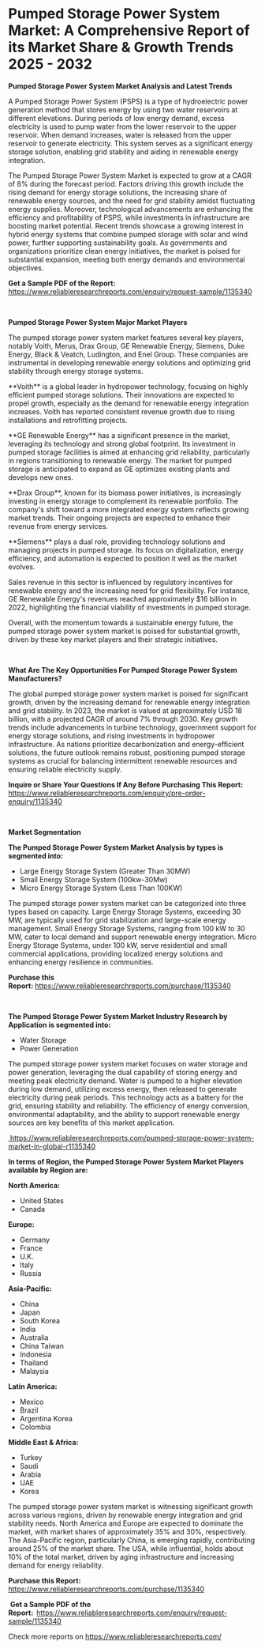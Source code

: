 <p><h1>Pumped Storage Power System Market: A Comprehensive Report of its Market Share & Growth Trends 2025 - 2032</h1></p><p><strong>Pumped Storage Power System Market Analysis and Latest Trends</strong></p>
<p><p>A Pumped Storage Power System (PSPS) is a type of hydroelectric power generation method that stores energy by using two water reservoirs at different elevations. During periods of low energy demand, excess electricity is used to pump water from the lower reservoir to the upper reservoir. When demand increases, water is released from the upper reservoir to generate electricity. This system serves as a significant energy storage solution, enabling grid stability and aiding in renewable energy integration.</p><p>The Pumped Storage Power System Market is expected to grow at a CAGR of 8% during the forecast period. Factors driving this growth include the rising demand for energy storage solutions, the increasing share of renewable energy sources, and the need for grid stability amidst fluctuating energy supplies. Moreover, technological advancements are enhancing the efficiency and profitability of PSPS, while investments in infrastructure are boosting market potential. Recent trends showcase a growing interest in hybrid energy systems that combine pumped storage with solar and wind power, further supporting sustainability goals. As governments and organizations prioritize clean energy initiatives, the market is poised for substantial expansion, meeting both energy demands and environmental objectives.</p></p>
<p><strong>Get a Sample PDF of the Report:&nbsp;</strong> <a href="https://www.reliableresearchreports.com/enquiry/request-sample/1135340?utm_campaign=3522&utm_medium=2&utm_source=Github&utm_content=ia&utm_term=25032025&utm_id=pumped-storage-power-system">https://www.reliableresearchreports.com/enquiry/request-sample/1135340</a></p>
<p>&nbsp;</p>
<p><strong>Pumped Storage Power System Major Market Players</strong></p>
<p><p>The pumped storage power system market features several key players, notably Voith, Merus, Drax Group, GE Renewable Energy, Siemens, Duke Energy, Black & Veatch, Ludington, and Enel Group. These companies are instrumental in developing renewable energy solutions and optimizing grid stability through energy storage systems.</p><p>**Voith** is a global leader in hydropower technology, focusing on highly efficient pumped storage solutions. Their innovations are expected to propel growth, especially as the demand for renewable energy integration increases. Voith has reported consistent revenue growth due to rising installations and retrofitting projects.</p><p>**GE Renewable Energy** has a significant presence in the market, leveraging its technology and strong global footprint. Its investment in pumped storage facilities is aimed at enhancing grid reliability, particularly in regions transitioning to renewable energy. The market for pumped storage is anticipated to expand as GE optimizes existing plants and develops new ones.</p><p>**Drax Group**, known for its biomass power initiatives, is increasingly investing in energy storage to complement its renewable portfolio. The company's shift toward a more integrated energy system reflects growing market trends. Their ongoing projects are expected to enhance their revenue from energy services.</p><p>**Siemens** plays a dual role, providing technology solutions and managing projects in pumped storage. Its focus on digitalization, energy efficiency, and automation is expected to position it well as the market evolves.</p><p>Sales revenue in this sector is influenced by regulatory incentives for renewable energy and the increasing need for grid flexibility. For instance, GE Renewable Energy's revenues reached approximately $16 billion in 2022, highlighting the financial viability of investments in pumped storage.</p><p>Overall, with the momentum towards a sustainable energy future, the pumped storage power system market is poised for substantial growth, driven by these key market players and their strategic initiatives.</p></p>
<p>&nbsp;</p>
<p><strong>What Are The Key Opportunities For Pumped Storage Power System Manufacturers?</strong></p>
<p><p>The global pumped storage power system market is poised for significant growth, driven by the increasing demand for renewable energy integration and grid stability. In 2023, the market is valued at approximately USD 18 billion, with a projected CAGR of around 7% through 2030. Key growth trends include advancements in turbine technology, government support for energy storage solutions, and rising investments in hydropower infrastructure. As nations prioritize decarbonization and energy-efficient solutions, the future outlook remains robust, positioning pumped storage systems as crucial for balancing intermittent renewable resources and ensuring reliable electricity supply.</p></p>
<p><strong>Inquire or Share Your Questions If Any Before Purchasing This Report:</strong> <a href="https://www.reliableresearchreports.com/enquiry/pre-order-enquiry/1135340?utm_campaign=3522&utm_medium=2&utm_source=Github&utm_content=ia&utm_term=25032025&utm_id=pumped-storage-power-system">https://www.reliableresearchreports.com/enquiry/pre-order-enquiry/1135340</a></p>
<p>&nbsp;</p>
<p><strong>Market Segmentation</strong></p>
<p><strong>The Pumped Storage Power System Market Analysis by types is segmented into:</strong></p>
<p><ul><li>Large Energy Storage System (Greater Than 30MW)</li><li>Small Energy Storage System (100kw-30Mw)</li><li>Micro Energy Storage System (Less Than 100KW)</li></ul></p>
<p><p>The pumped storage power system market can be categorized into three types based on capacity. Large Energy Storage Systems, exceeding 30 MW, are typically used for grid stabilization and large-scale energy management. Small Energy Storage Systems, ranging from 100 kW to 30 MW, cater to local demand and support renewable energy integration. Micro Energy Storage Systems, under 100 kW, serve residential and small commercial applications, providing localized energy solutions and enhancing energy resilience in communities.</p></p>
<p><strong>Purchase this Report:&nbsp;</strong><a href="https://www.reliableresearchreports.com/purchase/1135340?utm_campaign=3522&utm_medium=2&utm_source=Github&utm_content=ia&utm_term=25032025&utm_id=pumped-storage-power-system">https://www.reliableresearchreports.com/purchase/1135340</a></p>
<p>&nbsp;</p>
<p><strong>The Pumped Storage Power System Market Industry Research by Application is segmented into:</strong></p>
<p><ul><li>Water Storage</li><li>Power Generation</li></ul></p>
<p><p>The pumped storage power system market focuses on water storage and power generation, leveraging the dual capability of storing energy and meeting peak electricity demand. Water is pumped to a higher elevation during low demand, utilizing excess energy, then released to generate electricity during peak periods. This technology acts as a battery for the grid, ensuring stability and reliability. The efficiency of energy conversion, environmental adaptability, and the ability to support renewable energy sources are key benefits of this market application.</p></p>
<p><a href="https://www.reliableresearchreports.com/pumped-storage-power-system-market-in-global-r1135340?utm_campaign=3522&utm_medium=2&utm_source=Github&utm_content=ia&utm_term=25032025&utm_id=pumped-storage-power-system">&nbsp;https://www.reliableresearchreports.com/pumped-storage-power-system-market-in-global-r1135340</a></p>
<p><strong>In terms of Region, the Pumped Storage Power System Market Players available by Region are:</strong></p>
<p>
    <p> <strong> North America: </strong>
        <ul>
            <li>United States</li>
            <li>Canada</li>
        </ul>
        </p> 
    <p> <strong> Europe: </strong>
        <ul>
            <li>Germany</li>
            <li>France</li>
            <li>U.K.</li>
            <li>Italy</li>
            <li>Russia</li>
        </ul>
        </p> 
    <p> <strong> Asia-Pacific: </strong>
        <ul>
            <li>China</li>
            <li>Japan</li>
            <li>South Korea</li>
            <li>India</li>
            <li>Australia</li>
            <li>China Taiwan</li>
            <li>Indonesia</li>
            <li>Thailand</li>
            <li>Malaysia</li>
        </ul>
        </p> 
    <p> <strong> Latin America: </strong>
        <ul>
            <li>Mexico</li>
            <li>Brazil</li>
            <li>Argentina Korea</li>
            <li>Colombia</li>
        </ul>
        </p> 
    <p> <strong> Middle East & Africa: </strong>
        <ul>
            <li>Turkey</li>
            <li>Saudi</li>
            <li>Arabia</li>
            <li>UAE</li>
            <li>Korea</li>
        </ul>
    </p>
    </p>
<p><p>The pumped storage power system market is witnessing significant growth across various regions, driven by renewable energy integration and grid stability needs. North America and Europe are expected to dominate the market, with market shares of approximately 35% and 30%, respectively. The Asia-Pacific region, particularly China, is emerging rapidly, contributing around 25% of the market share. The USA, while influential, holds about 10% of the total market, driven by aging infrastructure and increasing demand for energy reliability.</p></p>
<p><strong>Purchase this Report: </strong><a href="https://www.reliableresearchreports.com/purchase/1135340?utm_campaign=3522&utm_medium=2&utm_source=Github&utm_content=ia&utm_term=25032025&utm_id=pumped-storage-power-system">https://www.reliableresearchreports.com/purchase/1135340</a></p>
<p>&nbsp;<strong>Get a Sample PDF of the Report:&nbsp;&nbsp;</strong><a href="https://www.reliableresearchreports.com/enquiry/request-sample/1135340?utm_campaign=3522&utm_medium=2&utm_source=Github&utm_content=ia&utm_term=25032025&utm_id=pumped-storage-power-system">https://www.reliableresearchreports.com/enquiry/request-sample/1135340</a></p>
<p><strong></strong></p>
<p>Check more reports on <a href="https://www.reliableresearchreports.com/?utm_campaign=3522&utm_medium=2&utm_source=Github&utm_content=ia&utm_term=25032025&utm_id=pumped-storage-power-system">https://www.reliableresearchreports.com/</a></p>